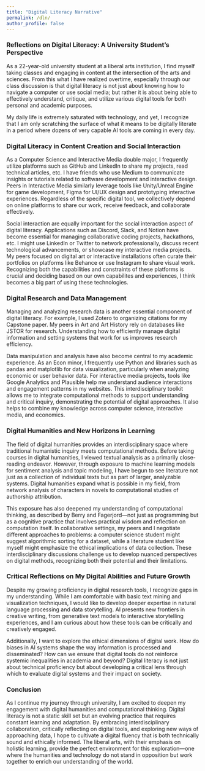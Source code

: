 ```yaml
---
title: "Digital Literacy Narrative"
permalink: /dln/
author_profile: false
---
```


### Reflections on Digital Literacy: A University Student’s Perspective

As a 22-year-old university student at a liberal arts institution, I find myself taking classes and engaging in content at the intersection of the arts and sciences. From this what I have realized overtime, especially through our class discussion is that digital literacy is not just about knowing how to navigate a computer or use social media; but rather it is about being able to effectively understand, critique, and utilize various digital tools for both personal and academic purposes.

My daily life is extremely saturated with technology, and yet, I recognize that I am only scratching the surface of what it means to be digitally literate in a period where dozens of very capable AI tools are coming in every day.

### Digital Literacy in Content Creation and Social Interaction

As a Computer Science and Interactive Media double major, I frequently utilize platforms such as GitHub and LinkedIn to share my projects, read technical articles, etc. I have friends who use Medium to communicate insights or tutorials related to software development and interactive design. Peers in Interactive Media similarly leverage tools like Unity/Unreal Engine for game development, Figma for UI/UX design and prototyping interactive experiences. Regardless of the specific digital tool, we collectively depend on online platforms to share our work, receive feedback, and collaborate effectively.

Social interaction are equally important for the social interaction aspect of digital literacy. Applications such as Discord, Slack, and Notion have become essential for managing collaborative coding projects, hackathons, etc. I might use LinkedIn or Twitter to network professionally, discuss recent technological advancements, or showcase my interactive media projects. My peers focused on digital art or interactive installations often curate their portfolios on platforms like Behance or use Instagram to share visual work. Recognizing both the capabilities and constraints of these platforms is crucial and deciding based on our own capabilites and experiences, I think becomes a big part of using these technologies.

### Digital Research and Data Management

Managing and analyzing research data is another essential component of digital literacy. For example, I used Zotero to organizing citations for my Capstone paper. My peers in Art and Art History rely on databases like JSTOR for research. Understanding how to efficiently manage digital information and setting systems that work for us improves research efficiency.

Data manipulation and analysis have also become central to my academic experience. As an Econ minor, I frequently use Python and libraries such as pandas and matplotlib for data visualization, particularly when analyzing economic or user behavior data. For interactive media projects, tools like Google Analytics and Plausible help me understand audience interactions and engagement patterns in my websites. This interdisciplinary toolkit allows me to integrate computational methods to support understanding and critical inquiry, demonstrating the potential of digital approaches. It also helps to combine my knowledge across computer science, interactive media, and economics.

### Digital Humanities and New Horizons in Learning

The field of digital humanities provides an interdisciplinary space where traditional humanistic inquiry meets computational methods. Before taking courses in digital humanities, I viewed textual analysis as a primarily close-reading endeavor. However, through exposure to machine learning models for sentiment analysis and topic modeling, I have begun to see literature not just as a collection of individual texts but as part of larger, analyzable systems. Digital humanities expand what is possible in my field, from network analysis of characters in novels to computational studies of authorship attribution.

This exposure has also deepened my understanding of computational thinking, as described by Berry and Fagerjord—not just as programming but as a cognitive practice that involves practical wisdom and reflection on computation itself. In collaborative settings, my peers and I negotiate different approaches to problems: a computer science student might suggest algorithmic sorting for a dataset, while a literature student like myself might emphasize the ethical implications of data collection. These interdisciplinary discussions challenge us to develop nuanced perspectives on digital methods, recognizing both their potential and their limitations.

### Critical Reflections on My Digital Abilities and Future Growth

Despite my growing proficiency in digital research tools, I recognize gaps in my understanding. While I am comfortable with basic text mining and visualization techniques, I would like to develop deeper expertise in natural language processing and data storytelling. AI presents new frontiers in creative writing, from generative text models to interactive storytelling experiences, and I am curious about how these tools can be critically and creatively engaged.

Additionally, I want to explore the ethical dimensions of digital work. How do biases in AI systems shape the way information is processed and disseminated? How can we ensure that digital tools do not reinforce systemic inequalities in academia and beyond? Digital literacy is not just about technical proficiency but about developing a critical lens through which to evaluate digital systems and their impact on society.

### Conclusion

As I continue my journey through university, I am excited to deepen my engagement with digital humanities and computational thinking. Digital literacy is not a static skill set but an evolving practice that requires constant learning and adaptation. By embracing interdisciplinary collaboration, critically reflecting on digital tools, and exploring new ways of approaching data, I hope to cultivate a digital fluency that is both technically sound and ethically informed. The liberal arts, with their emphasis on holistic learning, provide the perfect environment for this exploration—one where the humanities and technology do not stand in opposition but work together to enrich our understanding of the world.
